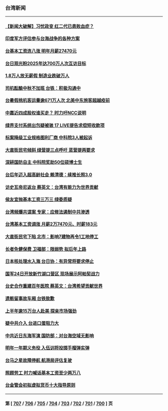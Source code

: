 ### 台湾新闻
---
#### [【新闻大破解】习忧政变 红二代已患败血症？](../../pages/ncid1349361/n14069780.md) 
#### [印度军方评估参与台海战争的各种方案](../../pages/ncid1349361/n14069809.md) 
#### [台基本工资连八涨 明年月薪27470元](../../pages/ncid1349361/n14069719.md) 
#### [台日观光盼2025年达700万人次互访目标](../../pages/ncid1349361/n14069736.md) 
#### [1.8万人放无薪假 制造业跌破万人](../../pages/ncid1349361/n14069738.md) 
#### [司机酝酿中秋不加班 台铁：积极沟通中](../../pages/ncid1349361/n14069735.md) 
#### [台暑假桃机客运量逾671万人次 北美中东旅客超越疫前](../../pages/ncid1349361/n14069729.md) 
#### [中嘉近四成股权谁买走？ 时力吁NCC说明](../../pages/ncid1349361/n14069731.md) 
#### [绿界支付系统出包疑被骇 17 LIVE提告求偿短收款项](../../pages/ncid1349361/n14069733.md) 
#### [标案降级工业规格图利厂商 中科院3人被起诉](../../pages/ncid1349361/n14069730.md) 
#### [大直街民宅倾斜 绿营提三点呼吁 蓝营提两要求](../../pages/ncid1349361/n14069585.md) 
#### [深耕国防自主 中科院奖助50位硕博士生](../../pages/ncid1349361/n14069650.md) 
#### [台后年迈入超高龄社会 赖清德：续推长照3.0](../../pages/ncid1349361/n14069656.md) 
#### [访史瓦帝尼返台 蔡英文：台湾有能力为世界贡献](../../pages/ncid1349361/n14069657.md) 
#### [侯友宜抛基本工资三万三 绿委质疑](../../pages/ncid1349361/n14069651.md) 
#### [台湾频爆共谍案 专家：应修法遏制中共渗透](../../pages/ncid1349361/n14069327.md) 
#### [台湾基本工资调涨 月薪2万7470元、时薪183元](../../pages/ncid1349361/n14069482.md) 
#### [大直街民宅下陷 北市：影响7建物再令1工地停工](../../pages/ncid1349361/n14069492.md) 
#### [长者免健保费 卫福部：限弱势 拟后年上路](../../pages/ncid1349361/n14068967.md) 
#### [日本核处理水入海 台日协：有异常将要求停止](../../pages/ncid1349361/n14068922.md) 
#### [国军24日开放新竹湖口营区 现场展示阿帕契战力](../../pages/ncid1349361/n14068926.md) 
#### [台史合作重建百年医院 蔡英文：台湾希望贡献世界](../../pages/ncid1349361/n14068930.md) 
#### [遗骸留事故车厢 台铁致歉](../../pages/ncid1349361/n14068932.md) 
#### [上半年逾15万台人赴美 探亲市场强劲](../../pages/ncid1349361/n14068927.md) 
#### [疑中共介入 台进口蛋阻力大](../../pages/ncid1349361/n14068919.md) 
#### [中共近日东海军演 国防部：对台海空域无影响](../../pages/ncid1349361/n14068925.md) 
#### [明年一年期义务役 入伍训将投掷手榴弹实弹](../../pages/ncid1349361/n14068923.md) 
#### [台马之星故障停航 航港局评估复驶](../../pages/ncid1349361/n14068936.md) 
#### [照顾劳工 时力喊话基本工资至少两万八](../../pages/ncid1349361/n14068939.md) 
#### [台金管会初拟虚拟货币十大指导原则](../../pages/ncid1349361/n14068905.md) 

---
#### 第 [ [707](./707.md) / [706](./706.md) / [705](./705.md) / [704](./704.md) / [703](./703.md) / [702](./702.md) / [701](./701.md) / [700](./700.md) ] 页

